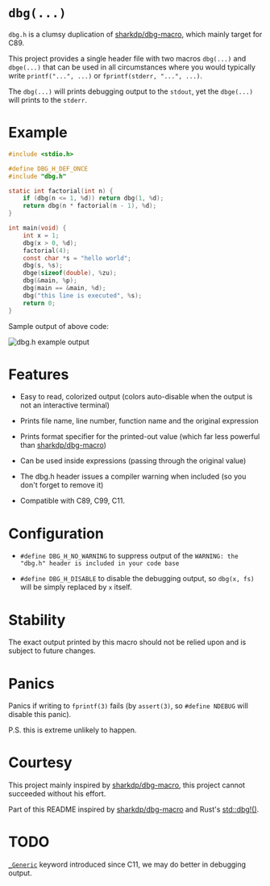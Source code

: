 # `dbg(...)`

`dbg.h` is a clumsy duplication of [sharkdp/dbg-macro](https://github.com/sharkdp/dbg-macro), which mainly target for C89.

This project provides a single header file with two macros `dbg(...)` and `dbge(...)` that can be used in all circumstances where you would typically write `printf("...", ...)` or `fprintf(stderr, "...", ...)`.

The `dbg(...)` will prints debugging output to the `stdout`, yet the `dbge(...)` will prints to the `stderr`.

# Example

```c
#include <stdio.h>

#define DBG_H_DEF_ONCE
#include "dbg.h"

static int factorial(int n) {
    if (dbg(n <= 1, %d)) return dbg(1, %d);
    return dbg(n * factorial(n - 1), %d);
}

int main(void) {
    int x = 1;
    dbg(x > 0, %d);
    factorial(4);
    const char *s = "hello world";
    dbg(s, %s);
    dbge(sizeof(double), %zu);
    dbg(&main, %p);
    dbg(main == &main, %d);
    dbg("this line is executed", %s);
    return 0;
}
```

Sample output of above code:

![dbg.h example output](https://user-images.githubusercontent.com/38041294/90267639-6f278180-de88-11ea-866a-05052c2c4ef0.png)

# Features

* Easy to read, colorized output (colors auto-disable when the output is not an interactive terminal)

* Prints file name, line number, function name and the original expression

* Prints format specifier for the printed-out value (which far less powerful than [sharkdp/dbg-macro](https://github.com/sharkdp/dbg-macro))

* Can be used inside expressions (passing through the original value)

* The dbg.h header issues a compiler warning when included (so you don't forget to remove it)

* Compatible with C89, C99, C11.

# Configuration

* `#define DBG_H_NO_WARNING` to suppress output of the `WARNING: the "dbg.h" header is included in your code base`

* `#define DBG_H_DISABLE` to disable the debugging output, so `dbg(x, fs)` will be simply replaced by `x` itself.

# Stability

The exact output printed by this macro should not be relied upon and is subject to future changes.

# Panics

Panics if writing to `fprintf(3)` fails (by `assert(3)`, so `#define NDEBUG` will disable this panic).

P.S. this is extreme unlikely to happen.

# Courtesy

This project mainly inspired by [sharkdp/dbg-macro](https://github.com/sharkdp/dbg-macro), this project cannot succeeded without his effort.

Part of this README inspired by [sharkdp/dbg-macro](https://github.com/sharkdp/dbg-macro) and Rust's [std::dbg!()](https://doc.rust-lang.org/std/macro.dbg.html).

# TODO

[`_Generic`](https://en.cppreference.com/w/c/language/generic) keyword introduced since C11, we may do better in debugging output.
